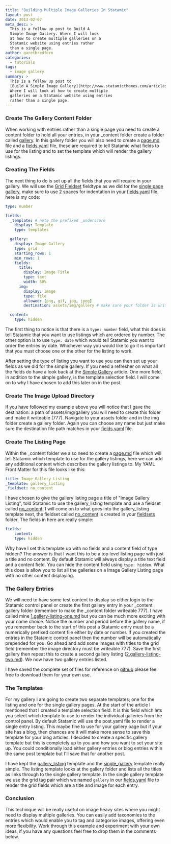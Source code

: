 ```yaml
---
title: "Building Multiple Image Galleries In Statamic"
layout: post
date: 2013-02-07
meta_desc: >
  This is a follow up post to Build A
  Simple Image Gallery. Where I will look
  at how to create multiple galleries on a
  Statamic website using entries rather
  than a single page.
author: garethredfern
categories:
  - tutorials
tags:
  - image gallery
summary: >
  This is a follow up post to
  [Build A Simple Image Gallery](http://www.statamicthemes.com/articles/building-a-simple-image-gallery-statamic).
  Where I will look at how to create multiple
  galleries on a Statamic website using entries
  rather than a single page.
---
```


### Create The Gallery Content Folder
When working with entries rather than a single page you need to create a content folder to hold all your entries, in your _content folder create a folder called [gallery](https://github.com/statamicthemes/image-gallery/tree/master/_content/gallery). In this gallery folder you will also need to create a [page.md](https://github.com/statamicthemes/image-gallery/blob/master/_content/gallery/page.md) file and a [fields.yaml](https://github.com/statamicthemes/image-gallery/blob/master/_content/gallery/fields.yaml) file, these are required to tell Statamic what fields to use for the listing and to set the template which will render the gallery listings.

### Creating The Fields
The next thing to do is set up all the fields that you will require in your gallery. We will use the [Grid Fieldset](http://statamic.com/learn/documentation/fieldtypes/grid) fieldtype as we did for the [single page gallery](http://www.statamicthemes.com/articles/building-a-simple-image-gallery-statamic), make sure to use 2 spaces for indentation in your [fields.yaml](https://github.com/statamicthemes/image-gallery/blob/master/_content/gallery/fields.yaml) file, here is my code:

~~~yaml
type: number

fields:
  _template: # note the prefixed _underscore
    display: Template
    type: templates

  gallery:
    display: Image Gallery
    type: grid
    starting_rows: 1
    min_rows: 1
    fields:
      title:
        display: Image Title
        type: text
        width: 50%
      img:
        display: Image
        type: file
        allowed: [png, gif, jpg, jpeg]
        destination: assets/img/gallery # make sure your folder is writeable

  content:
    type: hidden
~~~

The first thing to notice is that there is a `type: number` field, what this does is tell Statamic that you want to use listings which are ordered by number. The other option is to use `type: date` which would tell Statamic you want to order the entries by date. Whichever way you would like to go it is important that you must choose one or the other for the listing to work.

After setting the type of listing you want to use you can then set up your fields as we did for the simple gallery. If you need a refresher on what all the fields do have a look back at the [Simple Gallery](http://www.statamicthemes.com/articles/building-a-simple-image-gallery-statamic) article. One more field, in addition to the simple gallery, is the template selection field. I will come on to why I have chosen to add this later on in the post.

### Create The Image Upload Directory
If you have followed my example above you will notice that I gave the destination: a path of assets/img/gallery you will need to create this folder and make it writeable (777). Navigate to your assets folder and in the img folder create a gallery folder. Again you can choose any name but just make sure the destination file path matches in your [fields.yaml](https://github.com/statamicthemes/image-gallery/blob/master/_content/gallery/fields.yaml) file.

### Create The Listing Page
Within the _content folder we also need to create a [page.md](https://github.com/statamicthemes/image-gallery/blob/master/_content/gallery/page.md) file which will tell Statamic which template to use for the gallery listings, here we can add any additional content which describes the gallery listings to. My YAML Front Matter for this file looks like this:

~~~yaml
title: Image Gallery Listing
_template: gallery_listing
_fieldset: no_content
~~~

I have chosen to give the gallery listing page a title of "Image Gallery Listing", told Statamic to use the gallery_listing template and use a fieldset called [no_content](https://github.com/statamicthemes/image-gallery/blob/master/fieldsets/no_content.yaml). I will come on to  what goes into the gallery_listing template next, the fieldset called [no_content](https://github.com/statamicthemes/image-gallery/blob/master/fieldsets/no_content.yaml) is created in your [fieldsets](https://github.com/statamicthemes/image-gallery/tree/master/fieldsets) folder. The fields in here are really simple:

~~~yaml
fields:
	content:
  	type: hidden
~~~

Why have I set this template up with no fields and a content field of type hidden? The answer is that I want this to be a top level listing page with just a title and no content. By default Statamic will always display a title text field and a content field. You can hide the content field using `type: hidden`. What this does is allow you to list all the galleries on a Image Gallery Listing page with no other content displaying.

### The Gallery Entries
We will need to have some test content to display so either login to the Statamic control panel or create the first gallery entry in your _content gallery folder (remember to make the _content folder writeable 777). I have called mine [1.gallery-listing-one.md](https://github.com/statamicthemes/image-gallery/blob/master/_content/gallery/1.gallery-listing-one.md) but you can be much more exciting with your name choice. Notice the number and period before the gallery name, if you remember back to the start of this post a Statamic entry must be  a numerically prefixed content file either by date or number. If you created the entries in the Statamic control panel then the number will be automatically prepended for you. Go ahead and add some images with titles to the grid field (remember the image directory must be writeable 777). Save the first gallery then repeat this to create a second gallery listing ([2.gallery-listing-two.md](https://github.com/statamicthemes/image-gallery/blob/master/_content/gallery/2.gallery-listing-two.md)). We now have two gallery entries listed.

I have saved the complete set of files for reference on [github](https://github.com/statamicthemes/image-gallery) please feel free to download them for your own use.

### The Templates
For my gallery I am going to create two separate templates; one for the listing and one for the single gallery pages. At the start of the article I mentioned that I created a template selection field. It is this field which lets you select which template to use to render the individual galleries from the control panel. By default Statamic will use the post.yaml file to render a single entry listing. This maybe fine to use for your gallery page but if your site has a blog, then chances are it will make more sense to save this template for your blog articles. I decided to create a specific gallery template but this is completely up to you and how you want to set your site up. You could conditionally load either gallery entries or blog entries within the same post template but I'll save that for another post.

I have kept the [gallery_listing](https://github.com/statamicthemes/image-gallery/blob/master/templates/gallery_listing.html) template and the [single_gallery](https://github.com/statamicthemes/image-gallery/blob/master/templates/single_gallery.html) template really simple. The listing template looks at the gallery folder and lists all the titles as links through to the single gallery template. In the single gallery template we use the grid tag pair which we named `gallery` in our [fields.yaml](https://github.com/statamicthemes/image-gallery/blob/master/_content/gallery/fields.yaml) file to render the grid fields which are a title and image for each entry.

### Conclusion
This technique will be really useful on image heavy sites where you might need to display multiple galleries. You can easily add taxonomies to the entries which would enable you to tag and categorise images, offering even more flexibility. Work through this example and experiment with your own ideas, if you have any questions feel free to drop them in the comments below.
